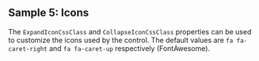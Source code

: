 ## Sample 5: Icons

The `ExpandIconCssClass` and `CollapseIconCssClass` properties can be used to customize the icons used by the control.
The default values are `fa fa-caret-right` and `fa fa-caret-up` respectively (FontAwesome).